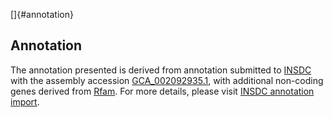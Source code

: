 []{#annotation}

Annotation
----------

The annotation presented is derived from annotation submitted to
[INSDC](http://www.insdc.org) with the assembly accession
[GCA\_002092935.1](http://www.ebi.ac.uk/ena/data/view/GCA_002092935.1),
with additional non-coding genes derived from
[Rfam](http://rfam.xfam.org/). For more details, please visit [INSDC
annotation
import](http://ensemblgenomes.org/info/data/insdc_annotation).
